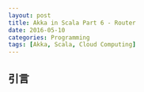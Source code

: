 ```yaml
---
layout: post
title: Akka in Scala Part 6 - Router
date: 2016-05-10
categories: Programming
tags: [Akka, Scala, Cloud Computing]
---
```


## 引言

<!--more-->

